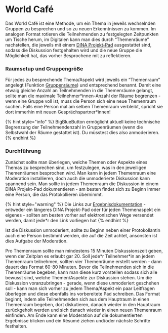 # World Café

Das World Café ist eine Methode, um ein Thema in jeweils wechselnden Gruppen zu besprechen und so zu neuen Erkenntnissen zu kommen. Im analogen Format rotieren die Teilnehmenden zu festgelegten Zeitpunkten um Tische herum, im Digitalen kann man dies durch “Themenräume” nachstellen, die jeweils mit einem [DINA Projekt-Pad](../../funktionalitaeten/rooms/ergebnisraum.md) ausgestattet sind, sodass die Diskussion festgehalten wird und die neue Gruppe die Möglichkeit hat, das vorher Besprochene mit zu reflektieren.

### **Raumsetup und Gruppengröße**

Für jedes zu besprechende Thema/Aspekt wird jeweils ein “Themenraum” angelegt \(Funktion [Gruppenräume](../../funktionalitaeten/bigbluebutton/breakout-gruppenraeume.md)\) und entsprechend benannt. Damit eine etwaig gleiche Anzahl an Teilnehmenden in die Themenräume gelangt, sollte man die maximale Teilnehmer\*innen-Anzahl der Räume begrenzen - wenn eine Gruppe voll ist, muss die Person sich eine neue Themenraum suchen. Falls eine Person mal am selben Themenraum verbleibt, spricht sie dort immerhin mit neuen Gesprächspartner\*innen!

{% hint style="info" %}
BigBlueButton ermöglicht aktuell keine technische Begrenzung der Teilnehmendenzahl in Gruppenräumen \(wenn die Selbstwahl der Räume gestattet ist\). Du müsstest dies also anmoderieren.
{% endhint %}

### **Durchführung**

Zunächst sollte man überlegen, welche Themen oder Aspekte eines Themas zu besprechen sind, um festzulegen, was in den jeweiligen Themenräumen besprochen wird. Man kann in jedem Themenraum eine Moderation installieren, doch auch die unmoderierte Diskussion kann spannend sein. Man sollte in jedem Themenraum die Diskussion in einem DINA Projekt-Pad dokumentieren - am besten findet sich zu Beginn immer eine Person, die das Protokollieren übernimmt. 

{% hint style="warning" %}
Die Links zur [Ergebnisdokumentation](../../funktionalitaeten/rooms/ergebnisraum.md) - entweder ein längeres DINA Projekt-Pad oder für jeden Themenaspekt ein eigenes - sollten am besten vorher auf elektronischen Wege versendet werden, damit jede\*r den Link vorliegen hat
{% endhint %}

Ist die Diskussion unmoderiert, sollte zu Beginn neben einer Protokollantin auch eine Person bestimmt werden, die auf die Zeit achtet, ansonsten ist dies Aufgabe der Moderation.

Pro Themenraum sollte man mindestens 15 Minuten Diskussionszeit geben, wenn der Zeitplan es erlaubt gar 20. Soll jede\*r Teilnehmer\*in an jedem Themenraum teilnehmen, sollten vier Themenräume erstellt werden - dann dauert das Format 60-80 Minuten. Bevor die Teilnehmenden sich in die Themenräume begeben, kann man diese kurz vorstellen sodass sich alle bewusst sind, welche Themen/Aspekte zur Diskussion stehen. Um die Diskussion voranzubringen - gerade, wenn diese unmoderiert geschehen soll - kann man sich vorher zu jedem Thema/Aspekt ein paar Leitfragen überlegen und diese ebenfalls ins vorbereitete Pad schreiben. Das Format beginnt, indem alle Teilnehmenden sich aus dem Hauptraum in einen Themenraum begeben, dort diskutieren, danach wieder in den Hauptraum zurückgeholt werden und sich danach wieder in einen neuen Themenraum einfinden. Am Ende kann eine Moderation auf die dokumentierten Ergebnisse blicken und  ein Résumé ziehen und/oder nächste Schritte festhalten.  


